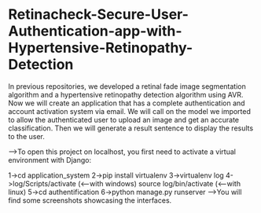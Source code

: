 # Retinacheck-Secure-User-Authentication-app-with-Hypertensive-Retinopathy-Detection
In previous repositories, we developed a retinal fade image segmentation algorithm and a hypertensive retinopathy detection algorithm using AVR. Now we will create an application that has a complete authentication and account activation system via email. We will call on the model we imported to allow the authenticated user to upload an image and get an accurate classification. Then we will generate a result sentence to display the results to the user.

-->To open this project on localhost, you first need to activate a virtual environment with Django:

1->cd application_system
2->pip install virtualenv
3->virtualenv log
4->log/Scripts/activate   (<--with windows)         source log/bin/activate     (<--with linux)
5->cd authentification 
6->python manage.py runserver
-->You will find some screenshots showcasing the interfaces.

